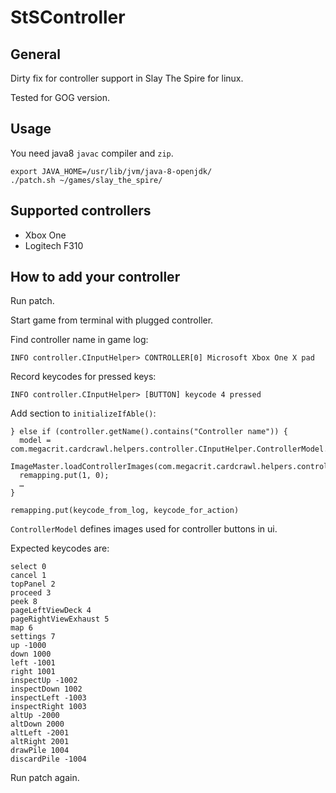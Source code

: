 # StSController

## General

Dirty fix for controller support in Slay The Spire for linux.

Tested for GOG version.

## Usage

You need java8 `javac` compiler and `zip`.

```
export JAVA_HOME=/usr/lib/jvm/java-8-openjdk/
./patch.sh ~/games/slay_the_spire/
```

## Supported controllers

* Xbox One
* Logitech F310

## How to add your controller

Run patch.

Start game from terminal with plugged controller.

Find controller name in game log:

```
INFO controller.CInputHelper> CONTROLLER[0] Microsoft Xbox One X pad
```

Record keycodes for pressed keys:

```
INFO controller.CInputHelper> [BUTTON] keycode 4 pressed
```

Add section to `initializeIfAble()`:

```
} else if (controller.getName().contains("Controller name")) {
  model = com.megacrit.cardcrawl.helpers.controller.CInputHelper.ControllerModel.XBOX_ONE;
  ImageMaster.loadControllerImages(com.megacrit.cardcrawl.helpers.controller.CInputHelper.ControllerModel.XBOX_ONE);
  remapping.put(1, 0);
  …
}
```

`remapping.put(keycode_from_log, keycode_for_action)`

`ControllerModel` defines images used for controller buttons in ui.

Expected keycodes are:

```
select 0
cancel 1
topPanel 2
proceed 3
peek 8
pageLeftViewDeck 4
pageRightViewExhaust 5
map 6
settings 7
up -1000
down 1000
left -1001
right 1001
inspectUp -1002
inspectDown 1002
inspectLeft -1003
inspectRight 1003
altUp -2000
altDown 2000
altLeft -2001
altRight 2001
drawPile 1004
discardPile -1004
```

Run patch again.
